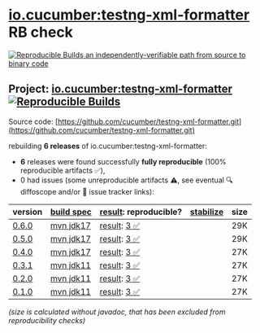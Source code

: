 [io.cucumber:testng-xml-formatter](https://central.sonatype.com/artifact/io.cucumber/testng-xml-formatter/versions) RB check
=======

[![Reproducible Builds](https://reproducible-builds.org/images/logos/rb.svg) an independently-verifiable path from source to binary code](https://reproducible-builds.org/)

## Project: [io.cucumber:testng-xml-formatter](https://central.sonatype.com/artifact/io.cucumber/testng-xml-formatter/versions) [![Reproducible Builds](https://img.shields.io/endpoint?url=https://raw.githubusercontent.com/jvm-repo-rebuild/reproducible-central/master/content/io/cucumber/testng-xml-formatter/badge.json)](https://github.com/jvm-repo-rebuild/reproducible-central/blob/master/content/io/cucumber/testng-xml-formatter/README.md)

Source code: [https://github.com/cucumber/testng-xml-formatter.git](https://github.com/cucumber/testng-xml-formatter.git)

rebuilding **6 releases** of io.cucumber:testng-xml-formatter:
- **6** releases were found successfully **fully reproducible** (100% reproducible artifacts :white_check_mark:),
- 0 had issues (some unreproducible artifacts :warning:, see eventual :mag: diffoscope and/or :memo: issue tracker links):

| version | [build spec](/BUILDSPEC.md) | [result](https://reproducible-builds.org/docs/jvm/): reproducible? | [stabilize](https://github.com/google/oss-rebuild/blob/main/cmd/stabilize/README.md) | size |
| -- | --------- | ------ | ------ | -- |
| [0.6.0](https://central.sonatype.com/artifact/io.cucumber/testng-xml-formatter/0.6.0/pom) | [mvn jdk17](testng-xml-formatter-0.6.0.buildspec) | [result](testng-xml-formatter-0.6.0.buildinfo): [3 :white_check_mark: ](testng-xml-formatter-0.6.0.buildcompare) | | 29K |
| [0.5.0](https://central.sonatype.com/artifact/io.cucumber/testng-xml-formatter/0.5.0/pom) | [mvn jdk17](testng-xml-formatter-0.5.0.buildspec) | [result](testng-xml-formatter-0.5.0.buildinfo): [3 :white_check_mark: ](testng-xml-formatter-0.5.0.buildcompare) | | 29K |
| [0.4.0](https://central.sonatype.com/artifact/io.cucumber/testng-xml-formatter/0.4.0/pom) | [mvn jdk17](testng-xml-formatter-0.4.0.buildspec) | [result](testng-xml-formatter-0.4.0.buildinfo): [3 :white_check_mark: ](testng-xml-formatter-0.4.0.buildcompare) | | 27K |
| [0.3.1](https://central.sonatype.com/artifact/io.cucumber/testng-xml-formatter/0.3.1/pom) | [mvn jdk11](testng-xml-formatter-0.3.1.buildspec) | [result](testng-xml-formatter-0.3.1.buildinfo): [3 :white_check_mark: ](testng-xml-formatter-0.3.1.buildcompare) | | 27K |
| [0.2.0](https://central.sonatype.com/artifact/io.cucumber/testng-xml-formatter/0.2.0/pom) | [mvn jdk11](testng-xml-formatter-0.2.0.buildspec) | [result](testng-xml-formatter-0.2.0.buildinfo): [3 :white_check_mark: ](testng-xml-formatter-0.2.0.buildcompare) | | 27K |
| [0.1.0](https://central.sonatype.com/artifact/io.cucumber/testng-xml-formatter/0.1.0/pom) | [mvn jdk11](testng-xml-formatter-0.1.0.buildspec) | [result](testng-xml-formatter-0.1.0.buildinfo): [3 :white_check_mark: ](testng-xml-formatter-0.1.0.buildcompare) | | 27K |

<i>(size is calculated without javadoc, that has been excluded from reproducibility checks)</i>
